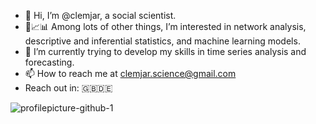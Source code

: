 - 👋 Hi, I’m @clemjar, a social scientist. 
- 🔬📈📊 Among lots of other things, I’m interested in network analysis, descriptive and inferential statistics, and machine learning models.
- 🌱 I’m currently trying to develop my skills in time series analysis and forecasting.
- 📫 How to reach me at clemjar.science@gmail.com
- Reach out in: 🇬🇧🇩🇪

![profilepicture-github-1](https://user-images.githubusercontent.com/34171432/207049546-1eeb7f44-bbca-4bf3-84fa-737e73a8f99d.png)
